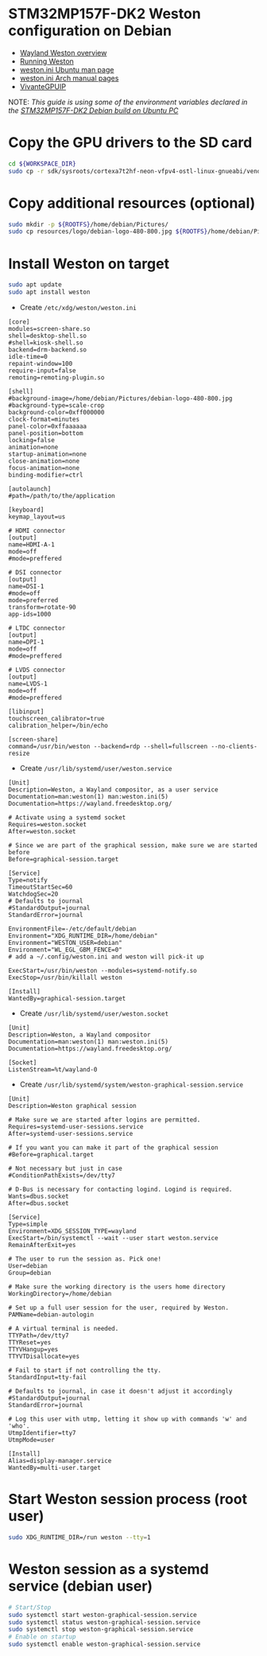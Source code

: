 # STM32MP157F-DK2 Weston configuration on Debian
* [Wayland Weston overview](https://wiki.st.com/stm32mpu/wiki/Wayland_Weston_overview)
* [Running Weston](https://wayland.pages.freedesktop.org/weston/toc/running-weston.html)
* [weston.ini Ubuntu man page](https://manpages.ubuntu.com/manpages/focal/man5/weston.ini.5.html)
* [weston.ini Arch manual pages](https://man.archlinux.org/man/weston.ini.5)
* [VivanteGPUIP](https://www.verisilicon.com/en/IPPortfolio/VivanteGPUIP)

NOTE: *This guide is using some of the environment variables declared in the [STM32MP157F-DK2 Debian build on Ubuntu PC](./STM32MP157F-DK2-DEBIAN-MINIMAL-OPTEE.md)*

# Copy the GPU drivers to the SD card
```bash
cd ${WORKSPACE_DIR}
sudo cp -r sdk/sysroots/cortexa7t2hf-neon-vfpv4-ostl-linux-gnueabi/vendor/lib/* ${ROOTFS}/lib
```

# Copy additional resources (optional)
```bash
sudo mkdir -p ${ROOTFS}/home/debian/Pictures/
sudo cp resources/logo/debian-logo-480-800.jpg ${ROOTFS}/home/debian/Pictures/
```

# Install Weston on target
```bash
sudo apt update
sudo apt install weston
```

* Create `/etc/xdg/weston/weston.ini`
```
[core]
modules=screen-share.so
shell=desktop-shell.so
#shell=kiosk-shell.so
backend=drm-backend.so
idle-time=0
repaint-window=100
require-input=false
remoting=remoting-plugin.so

[shell]
#background-image=/home/debian/Pictures/debian-logo-480-800.jpg
#background-type=scale-crop
background-color=0xff000000
clock-format=minutes
panel-color=0xffaaaaaa
panel-position=bottom
locking=false
animation=none
startup-animation=none
close-animation=none
focus-animation=none
binding-modifier=ctrl

[autolaunch]
#path=/path/to/the/application

[keyboard]
keymap_layout=us

# HDMI connector
[output]
name=HDMI-A-1
mode=off
#mode=preffered

# DSI connector
[output]
name=DSI-1
#mode=off
mode=preferred
transform=rotate-90
app-ids=1000

# LTDC connector
[output]
name=DPI-1
mode=off
#mode=preffered

# LVDS connector
[output]
name=LVDS-1
mode=off
#mode=preffered

[libinput]
touchscreen_calibrator=true
calibration_helper=/bin/echo

[screen-share]
command=/usr/bin/weston --backend=rdp --shell=fullscreen --no-clients-resize
```

* Create `/usr/lib/systemd/user/weston.service`
```
[Unit]
Description=Weston, a Wayland compositor, as a user service
Documentation=man:weston(1) man:weston.ini(5)
Documentation=https://wayland.freedesktop.org/

# Activate using a systemd socket
Requires=weston.socket
After=weston.socket

# Since we are part of the graphical session, make sure we are started before
Before=graphical-session.target

[Service]
Type=notify
TimeoutStartSec=60
WatchdogSec=20
# Defaults to journal
#StandardOutput=journal
StandardError=journal

EnvironmentFile=-/etc/default/debian
Environment="XDG_RUNTIME_DIR=/home/debian"
Environment="WESTON_USER=debian"
Environment="WL_EGL_GBM_FENCE=0"
# add a ~/.config/weston.ini and weston will pick-it up

ExecStart=/usr/bin/weston --modules=systemd-notify.so
ExecStop=/usr/bin/killall weston

[Install]
WantedBy=graphical-session.target
```

* Create `/usr/lib/systemd/user/weston.socket`
```
[Unit]
Description=Weston, a Wayland compositor
Documentation=man:weston(1) man:weston.ini(5)
Documentation=https://wayland.freedesktop.org/

[Socket]
ListenStream=%t/wayland-0
```

* Create `/usr/lib/systemd/system/weston-graphical-session.service`
```
[Unit]
Description=Weston graphical session

# Make sure we are started after logins are permitted.
Requires=systemd-user-sessions.service
After=systemd-user-sessions.service

# If you want you can make it part of the graphical session
#Before=graphical.target

# Not necessary but just in case
#ConditionPathExists=/dev/tty7

# D-Bus is necessary for contacting logind. Logind is required.
Wants=dbus.socket
After=dbus.socket

[Service]
Type=simple
Environment=XDG_SESSION_TYPE=wayland
ExecStart=/bin/systemctl --wait --user start weston.service
RemainAfterExit=yes

# The user to run the session as. Pick one!
User=debian
Group=debian

# Make sure the working directory is the users home directory
WorkingDirectory=/home/debian

# Set up a full user session for the user, required by Weston.
PAMName=debian-autologin

# A virtual terminal is needed.
TTYPath=/dev/tty7
TTYReset=yes
TTYVHangup=yes
TTYVTDisallocate=yes

# Fail to start if not controlling the tty.
StandardInput=tty-fail

# Defaults to journal, in case it doesn't adjust it accordingly
#StandardOutput=journal
StandardError=journal

# Log this user with utmp, letting it show up with commands 'w' and 'who'.
UtmpIdentifier=tty7
UtmpMode=user

[Install]
Alias=display-manager.service
WantedBy=multi-user.target
```

# Start Weston session process (root user)
```bash
sudo XDG_RUNTIME_DIR=/run weston --tty=1
```

# Weston session as a systemd service (debian user)
```bash
# Start/Stop
sudo systemctl start weston-graphical-session.service
sudo systemctl status weston-graphical-session.service
sudo systemctl stop weston-graphical-session.service
# Enable on startup
sudo systemctl enable weston-graphical-session.service
```
